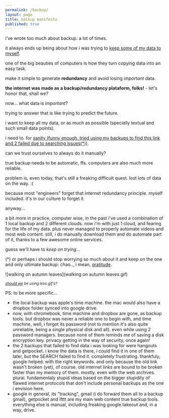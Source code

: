 ```yaml
---
permalink: /backup/
layout: page
title: backup manifesto
published: true
---
```


i've wrote too much about backup. a lot of times.

it always ends up being about how i was trying to [keep some of my data to myself](https://medium.cregox.com/how-to-keep-all-your-data-to-yourself-930ac30cae7d).

one of the big beauties of computers is how they turn copying data into an easy task.

make it simple to generate **redundancy** and avoid losing *important* data.

**the internet was made as a backup/redundancy plataform, folks!** - let's honor that, shall we?

now... what data is *important*?

trying to answer that is like trying to predict the future.

i want to keep all my data, or as much as possible (specially textual and such small data points).

i need to. for [sanity (funny enough, tried using my backups to find this link and 2 failed due to searching issues(*))]().

can we trust ourselves to always do it manually?

true backup needs to be automatic, ffs. computers are also much more reliable.

problem is, even today, that's still a freaking difficult quest. lost lots of data on the way. :(

because most "engineers" forget that internet redundancy principle. myself included. it's in our culture to forget it.

anyway...

a bit more in practice, computer wise, in the past i've used a combination of 1 local backup and 2 different clouds. now i'm with just 1 cloud, and fearing for the life of my data. plus never managed to properly automate videos and most web content. still, i do manually download them and do automate part of it, thanks to a few awesome online services.

guess we'll have to _keep on trying_...

(*) or perhaps i should stop worrying so much about it and keep on the one and only ultimate backup: chao..[.]() i mean, [gratitude](https://curiosity.com/topics/see-how-your-gratitude-stacks-up-with-this-gratitude-survey-curiosity/).

![walking on autumn leaves](walking on autumn leaves.gif)

<small>_[should we](/contact) be using less gif's?_</small>

PS: to be more specific...

- the local backup was apple's time machine. the mac would also have a dropbox folder synced into google drive.
- now, with chromebook, time machine and dropbox are gone, as backup tools. but dropbox was never a reliable one to begin with, and time machine, well, i forgot its password (not to mention it's also quite unreliable, being a single physical disk and all). even while using 2 password managers. because none of them reminds me of saving a disk encryption key. privacy getting in the way of security, once again!
- the 2 backups that failed to find data i was looking for were hangouts and getpocket. i know the data is there, i could find it in one of them later, but the SEARCH failed to find it. completely frustrating. thankfuly, google helped. with the right keywords. and only because the old link wasn't broken (yet), of course. old internet links are bound to be broken faster than my memory of them. mostly. even with the web archives. plural. fundamentaly stupid ideas based on the bigger stupidity of flawed internet protocols that don't include personal backups as the one i envision here.
- google in general, its "tracking", gmail (i do forward them all to a backup gmail), getpocket and ifttt are my main web content true backup tools. everything else is manual, including freaking google takeout and, in a way, drive.
